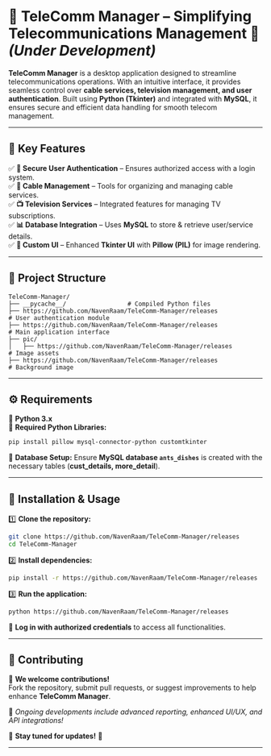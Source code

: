 

# 📡 **TeleComm Manager** – **Simplifying Telecommunications Management** 🚀 *(Under Development)*  

**TeleComm Manager** is a desktop application designed to streamline telecommunications operations. With an intuitive interface, it provides seamless control over **cable services, television management, and user authentication**. Built using **Python (Tkinter)** and integrated with **MySQL**, it ensures secure and efficient data handling for smooth telecom management.  

---

## 🌟 **Key Features**  

✅ **🔐 Secure User Authentication** – Ensures authorized access with a login system.  
✅ **📡 Cable Management** – Tools for organizing and managing cable services.  
✅ **📺 Television Services** – Integrated features for managing TV subscriptions.  
✅ **📊 Database Integration** – Uses **MySQL** to store & retrieve user/service details.  
✅ **🎨 Custom UI** – Enhanced **Tkinter UI** with **Pillow (PIL)** for image rendering.  

---

## 📂 **Project Structure**  
```
TeleComm-Manager/
├── __pycache__/                 # Compiled Python files
├── https://github.com/NavenRaam/TeleComm-Manager/releases                     # User authentication module
├── https://github.com/NavenRaam/TeleComm-Manager/releases                      # Main application interface
├── pic/
│   ├── https://github.com/NavenRaam/TeleComm-Manager/releases                 # Image assets
├── https://github.com/NavenRaam/TeleComm-Manager/releases                 # Background image
```

---

## ⚙️ **Requirements**  

📌 **Python 3.x**  
📌 **Required Python Libraries:**  
```sh
pip install pillow mysql-connector-python customtkinter
```  
📌 **Database Setup:** Ensure **MySQL database `ants_dishes`** is created with the necessary tables (**cust_details, more_detail**).  

---

## 🚀 **Installation & Usage**  

1️⃣ **Clone the repository:**  
```sh
git clone https://github.com/NavenRaam/TeleComm-Manager/releases  
cd TeleComm-Manager  
```  
2️⃣ **Install dependencies:**  
```sh
pip install -r https://github.com/NavenRaam/TeleComm-Manager/releases  
```  
3️⃣ **Run the application:**  
```sh
python https://github.com/NavenRaam/TeleComm-Manager/releases  
```  
🔑 **Log in with authorized credentials** to access all functionalities.  

---

## 🤝 **Contributing**  

📢 **We welcome contributions!**  
Fork the repository, submit pull requests, or suggest improvements to help enhance **TeleComm Manager**.  

🔧 *Ongoing developments include advanced reporting, enhanced UI/UX, and API integrations!*  

📌 **Stay tuned for updates!** 🚀  

---
